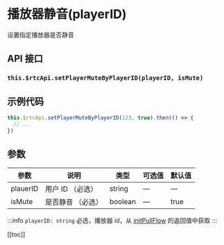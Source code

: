 # 播放器静音(playerID)

设置指定播放器是否静音

## API 接口

### `this.$rtcApi.setPlayerMuteByPlayerID(playerID, isMute)`

## 示例代码

```js
this.$rtcApi.setPlayerMuteByPlayerID(123, true).then(() => {
  // ...
})
```

## 参数

| 参数     | 说明              | 类型    | 可选值 | 默认值 |
| -------- | ----------------- | ------- | ------ | ------ |
| plauerID | 用户 ID （必选）  | string  | —      | —      |
| isMute   | 是否静音 （必选） | boolean | —      | true   |

:::info
`playerID: string` 必选，播放器 id，从 [initPullFlow](initPullFlow.html) 的返回值中获取
:::

[[toc]]
